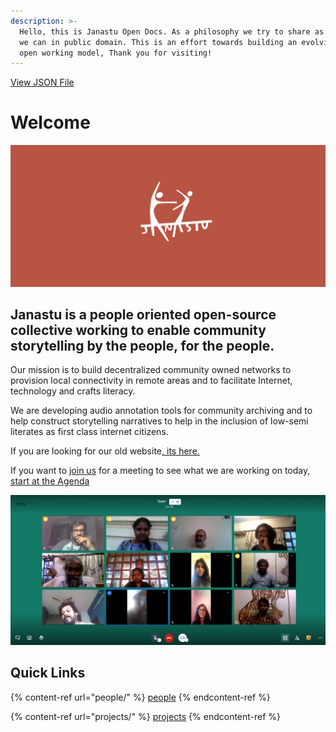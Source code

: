 ```yaml
---
description: >-
  Hello, this is Janastu Open Docs. As a philosophy we try to share as much as
  we can in public domain. This is an effort towards building an evolving- fully
  open working model, Thank you for visiting!
---
```

[View JSON File](https://raw.githubusercontent.com/janastu/open.janastu.org/refs/heads/master/funding.json)
# Welcome

![](.gitbook/assets/untitled-1.jpg)

## **Janastu is a people oriented open-source collective working to enable community storytelling by the people, for the people.**&#x20;

Our mission is to build decentralized community owned networks to provision local connectivity in remote areas and to facilitate Internet, technology and crafts literacy.&#x20;

We are developing audio annotation tools for community archiving and to help construct storytelling narratives to help in the inclusion of low-semi literates as first class internet citizens.

If you are looking for our old website[, its here.](https://janastu.org/home/index.html#/about-us)

If you want to [join us](contact/join.md) for a meeting to see what we are working on today,[ start at the Agenda](daily/agenda.md)

![](.gitbook/assets/team-meeting.png)

## Quick Links

{% content-ref url="people/" %}
[people](people/)
{% endcontent-ref %}

{% content-ref url="projects/" %}
[projects](projects/)
{% endcontent-ref %}
